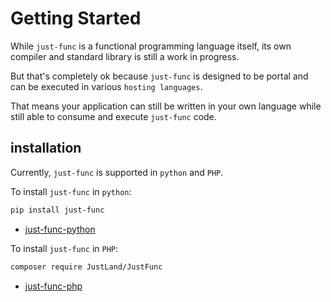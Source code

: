 # Getting Started

While `just-func` is a functional programming language itself,
its own compiler and standard library is still a work in progress.

But that's completely ok because `just-func` is designed to be portal and can be executed in various `hosting languages`.

That means your application can still be written in your own language while still able to consume and execute `just-func` code.

## installation

Currently, `just-func` is supported in `python` and `PHP`.

To install `just-func` in `python`:

```sh
pip install just-func
```

- [just-func-python](https://github.com/justland/just-func-python)

To install `just-func` in `PHP`:

```sh
composer require JustLand/JustFunc
```

- [just-func-php](https://github.com/justland/just-func-php)
